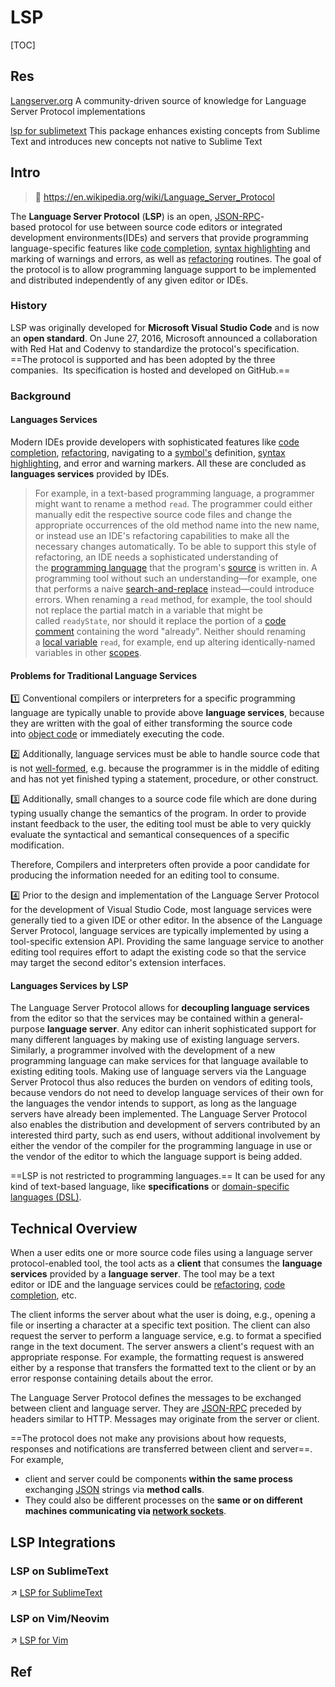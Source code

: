 # LSP

[TOC]



## Res
[Langserver.org](https://langserver.org)
A community-driven source of knowledge for Language Server Protocol implementations

[lsp for sublimetext](https://lsp.sublimetext.io/features/)
This package enhances existing concepts from Sublime Text and introduces new concepts not native to Sublime Text



## Intro
> 🔗 https://en.wikipedia.org/wiki/Language_Server_Protocol

The **Language Server Protocol** (**LSP**) is an open, [JSON-RPC](https://en.wikipedia.org/wiki/JSON-RPC "JSON-RPC")-based protocol for use between source code editors or integrated development environments(IDEs) and servers that provide programming language-specific features like [code completion](https://en.wikipedia.org/wiki/Autocomplete "Autocomplete"), [syntax highlighting](https://en.wikipedia.org/wiki/Syntax_highlighting "Syntax highlighting") and marking of warnings and errors, as well as [refactoring](https://en.wikipedia.org/wiki/Code_refactoring "Code refactoring") routines. The goal of the protocol is to allow programming language support to be implemented and distributed independently of any given editor or IDEs.

### History
LSP was originally developed for **Microsoft Visual Studio Code** and is now an **open standard**. On June 27, 2016, Microsoft announced a collaboration with Red Hat and Codenvy to standardize the protocol's specification. ==The protocol is supported and has been adopted by the three companies. 
Its specification is hosted and developed on GitHub.==

### Background
#### Languages Services
Modern IDEs provide developers with sophisticated features like [code completion](https://en.wikipedia.org/wiki/Code_completion "Code completion"), [refactoring](https://en.wikipedia.org/wiki/Refactoring "Refactoring"), navigating to a [symbol's](https://en.wikipedia.org/wiki/Symbol_table "Symbol table") definition, [syntax highlighting](https://en.wikipedia.org/wiki/Syntax_highlighting "Syntax highlighting"), and error and warning markers. All these are concluded as **languages services** provided by IDEs. 

> For example, in a text-based programming language, a programmer might want to rename a method `read`. The programmer could either manually edit the respective source code files and change the appropriate occurrences of the old method name into the new name, or instead use an IDE's refactoring capabilities to make all the necessary changes automatically. To be able to support this style of refactoring, an IDE needs a sophisticated understanding of the [programming language](https://en.wikipedia.org/wiki/Programming_language "Programming language") that the program's [source](https://en.wikipedia.org/wiki/Source_code "Source code") is written in. A programming tool without such an understanding—for example, one that performs a naive [search-and-replace](https://en.wikipedia.org/wiki/Text_editor#Typical_features "Text editor") instead—could introduce errors. When renaming a `read` method, for example, the tool should not replace the partial match in a variable that might be called `readyState`, nor should it replace the portion of a [code comment](https://en.wikipedia.org/wiki/Comment_(computer_programming) "Comment (computer programming)") containing the word "already". Neither should renaming a [local variable](https://en.wikipedia.org/wiki/Local_variable "Local variable") `read`, for example, end up altering identically-named variables in other [scopes](https://en.wikipedia.org/wiki/Scope_(computer_science) "Scope (computer science)").

#### Problems for Traditional Language Services
1️⃣ Conventional compilers or interpreters for a specific programming language are typically unable to provide above **language services**, because they are written with the goal of either transforming the source code into [object code](https://en.wikipedia.org/wiki/Object_code "Object code") or immediately executing the code. 

2️⃣ Additionally, language services must be able to handle source code that is not [well-formed](https://en.wikipedia.org/wiki/Well-formedness "Well-formedness"), e.g. because the programmer is in the middle of editing and has not yet finished typing a statement, procedure, or other construct. 

3️⃣ Additionally, small changes to a source code file which are done during typing usually change the semantics of the program. In order to provide instant feedback to the user, the editing tool must be able to very quickly evaluate the syntactical and semantical consequences of a specific modification. 

Therefore, Compilers and interpreters often provide a poor candidate for producing the information needed for an editing tool to consume.

4️⃣ Prior to the design and implementation of the Language Server Protocol for the development of Visual Studio Code, most language services were generally tied to a given IDE or other editor. In the absence of the Language Server Protocol, language services are typically implemented by using a tool-specific extension API. Providing the same language service to another editing tool requires effort to adapt the existing code so that the service may target the second editor's extension interfaces.

#### Languages Services by LSP
The Language Server Protocol allows for **decoupling language services** from the editor so that the services may be contained within a general-purpose **language server**. Any editor can inherit sophisticated support for many different languages by making use of existing language servers. Similarly, a programmer involved with the development of a new programming language can make services for that language available to existing editing tools. Making use of language servers via the Language Server Protocol thus also reduces the burden on vendors of editing tools, because vendors do not need to develop language services of their own for the languages the vendor intends to support, as long as the language servers have already been implemented. The Language Server Protocol also enables the distribution and development of servers contributed by an interested third party, such as end users, without additional involvement by either the vendor of the compiler for the programming language in use or the vendor of the editor to which the language support is being added.

==LSP is not restricted to programming languages.== It can be used for any kind of text-based language, like **specifications** or [domain-specific languages (DSL)](https://en.wikipedia.org/wiki/Domain-specific_language "Domain-specific language").



## Technical Overview
When a user edits one or more source code files using a language server protocol-enabled tool, the tool acts as a **client** that consumes the **language services** provided by a **language server**. The tool may be a text editor or IDE and the language services could be [refactoring](https://en.wikipedia.org/wiki/Refactoring "Refactoring"), [code completion](https://en.wikipedia.org/wiki/Code_completion "Code completion"), etc.

The client informs the server about what the user is doing, e.g., opening a file or inserting a character at a specific text position. The client can also request the server to perform a language service, e.g. to format a specified range in the text document. The server answers a client's request with an appropriate response. For example, the formatting request is answered either by a response that transfers the formatted text to the client or by an error response containing details about the error.

The Language Server Protocol defines the messages to be exchanged between client and language server. They are [JSON-RPC](https://en.wikipedia.org/wiki/JSON-RPC "JSON-RPC") preceded by headers similar to HTTP. Messages may originate from the server or client.

==The protocol does not make any provisions about how requests, responses and notifications are transferred between client and server==. For example, 
- client and server could be components **within the same process** exchanging [JSON](https://en.wikipedia.org/wiki/JSON "JSON") strings via **method calls**.
- They could also be different processes on the **same or on different machines communicating via [network sockets](https://en.wikipedia.org/wiki/Network_socket "Network socket")**.



## LSP Integrations
### LSP on SublimeText
↗ [LSP for SublimeText](Text%20Editors/SublimeText/SublimeText%20Configuration/LSP%20for%20SublimeText.md)


### LSP on Vim/Neovim
↗ [LSP for Vim](Text%20Editors/Vim/Vim%20Costumization/LSP%20for%20Vim.md)



## Ref

